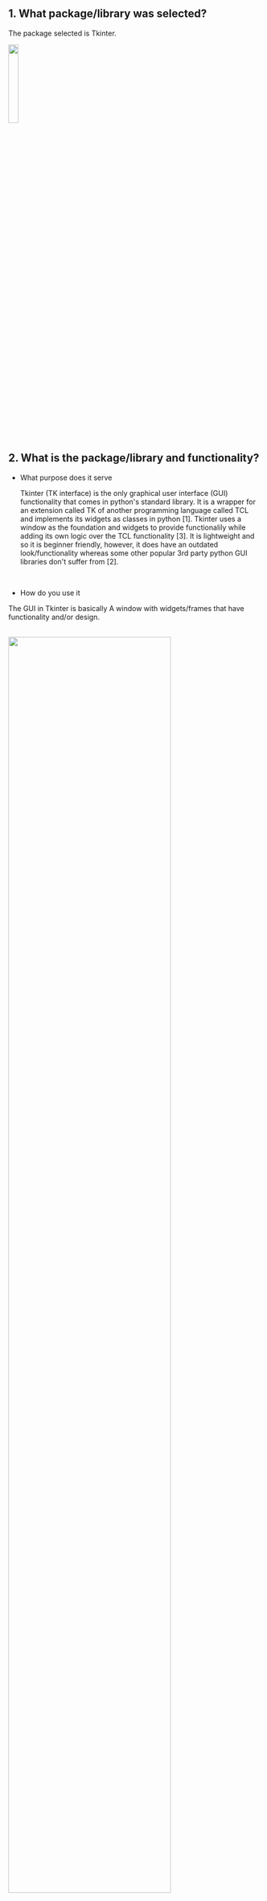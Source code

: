 
 <br />

## 1. What package/library was selected?
The package selected is Tkinter. <br />

<img src="https://github.com/CS2613-FA23/explorationactivity1-SubyDoo/assets/93729876/30de9af0-5b4f-4227-b76f-80420ecc2f1e" width=20% height=20%>

 <br />
 



## 2. What is the package/library and functionality?

- What purpose does it serve

  Tkinter (TK interface) is the only graphical user interface (GUI) functionality that comes in python's standard library. It is a wrapper for an extension called TK of another programming language called TCL and implements its widgets as classes in python [1].
  Tkinter uses a window as the foundation and widgets to provide functionalily while adding its own logic over the TCL functionality [3]. It is lightweight and so it is beginner friendly, however, it does have an outdated look/functionality whereas some other popular 3rd party python GUI libraries don't suffer from [2].
 <br />

- How do you use it

The GUI in Tkinter is basically A window with widgets/frames that have functionality and/or design.
 <br /> 
 <br />

<img src="https://github.com/CS2613-FA23/explorationactivity1-SubyDoo/assets/93729876/4492789c-64a2-49b1-b3ac-e00c85e9e78f" width=80% height=80%> <br />
Description: image of the program referenced. For full see code [sentenceReportGUI.py](https://github.com/CS2613-FA23/explorationactivity1-SubyDoo/blob/main/sentenceReportGUI.py)

 <br /> 
<img src="https://github.com/CS2613-FA23/explorationactivity1-SubyDoo/assets/93729876/cfbd11f9-b691-495f-a4ad-03dc6212f963" width=80% height=80%> <br />
Description: schematics of program in terms of grid rows and columns and its widgets/frames. <br />
 <br />

In order to use TKinter you need to import it.
```
import tkinter as tk
```
 <br />

The GUI begins with a root, this is the main window that will be worked in.
```
root = tk.Tk()
```
 <br />

You can change the starting window size with geometry("widthxheight") and you can set the title with title().
```
root.geomety("300x200")
root.title("Sentence Report")
```
 <br />


In the case of this program, for row0, in order to position the label and entry together in a grid we need to combine them in frame, this can be seen as a container for more frames or widgets.
```
inputFrame = tk.Frame(root)
```
 <br />

You can display text with a Label(). You need the text= so that the function knows what that string is used for.
The justify and anchor parameter is make sure the left is positioned and aligned from the left, anchor uses compass directions. After creating the label you can add it to the frame and give its row and column position since we are using a grid for widget/frame layout. Instead of grid there is also pack() which places it in the neareat available space and place() which places it in absolute positions based on coordinates. Any other widget/frame should have a different position otherwise it will be overwritten. The padx paramter is there so that there is 10px of spacing from the border and other widgets. 

```
label1 = tk.Label(inputFrame, text="Input a sentence for statistics:", justify="left", anchor="w")
label1.grid(sticky="w", row=0, column=0, padx=10)
```
 <br />


Here we are creating and adding an entry which is a textbox that takes user input. The sticky parameter makes
sure that the widget is aligned to the left of the cell. To get the text from the entry you can use get().
```
input_Entry = tk.Entry(inputFrame, width=50)
input_Entry.grid(sticky="w", row=0, column=1, padx=10)

inputString = input_Entry.get()
```
 <br />


Here we are adding the frame into the root window again giving the row and column to be placed in.
```
inputFrame.grid(row=0, column=0)
```
 <br />


Here we are creating a button and adding it to a button frame, clicking this button will clear the text currently in the entry widget. We set the text of the button, set the color of it using hex, and finally creating a click event handler (command) which points to the function clear. If you needed to pass a parameter, instead you would do "command=lambda: function_name(args)" instead.
```
#function for the clear button action
def clear():
    input_Entry.delete(0, "end")

exit_button = tk.Button(buttonFrame, text="Clear Text", bg="#69b2bf", command=clear)
exit_button.grid(sticky="w", row=0, column=1)
```
 <br />



This is an important component in creating the GUI. This mainloop() is necessary for the window/widgets to be drawn
and for events to be captured.
```
root.mainloop()
```
 <br />



 <br />
References: <br />
[1]https://docs.python.org/3/library/tk.html#:~:text=Tk%2FTcl%20has%20long%20been,and%20the%20tkinter.ttk%20modules.  <br />
[2] https://realpython.com/python-gui-tkinter/ <br />
[3] https://docs.python.org/3/library/tkinter.html <br />
[image] https://collinjoel.medium.com/tkinter-quickstart-guide-3c81348a5b7 <br />
 
 <br />






 
## 3. When was it created?
Tkinter has been part of Python's standard library since version 1.1 released in 1994 [1][2]. 

References: <br />
[1] https://subscription.packtpub.com/book/programming/9781788835886/1/ch01lvl1sec10/introducing-tkinter-and-tk <br />
[2] https://python-course.eu/tkinter/
 
 <br />








 
## 4. Why did you select this package/library
I selected this library because I am currently learning to create UI in Java with JavaFX. When I was first learning java, the process of creating a GUI with javaFX was more of a challenge to understand.
Since taking this class, I had the chance to learn python more and now prefer it over java because of the simplicity to do something. I wanted to see if this is the case as well with UI creation. I also would like to
create more complex GUI based programs in Python related to data extraction and representation in the future.

 <br />







## 5. How did learning the package/library influence your learning of the language?
Using Tkinter helped me further understand interactive programs in python and the similarity it has with that I already knew in JavaFX. The was the first time I read through the documentation of a library to a greater extent so I 
learned how some python libraries are structured. This may help me when looking at future python libraries.


 <br />






 
## 6. How was your overall experience with the package/library?
- **When would you recommend this package/library to someone?**  <br />
I would recommend this package to someone who prefers python over java and who has no experience with graphical user interfaces and would like an intoduction. The simplicity of this library makes it easy to understand
however, it may take some trial and error to get the grid placement for widgets in the right spot. I did not like the error details you would get when you did something wrong as it didn't help me identify the issue without research.

- **Would you continue using this package/library? Why or why not?**  <br />
I would continue using this package but not for much longer as I would like to move to more modern/complex GUI libraries to create better looking programs. Since I am already learning the fundamentals in JavaFX I think it would be better to
move on to something more advanced in a language I prefer more.


 <br />

 
